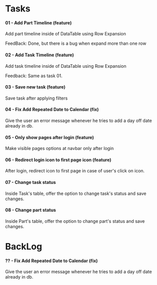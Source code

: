 # Tasks

#### 01 - Add Part Timeline (feature)

Add part timeline inside of DataTable using Row Expansion

FeedBack: Done, but there is a bug when expand more than one row

#### 02 - Add Task Timeline (feature)

Add task timeline inside of DataTable using Row Expansion

Feedback: Same as task 01.

#### 03 - Save new task (feature)

Save task after applying filters

#### 04 - Fix Add Repeated Date to Calendar (fix)

Give the user an error message whenever he tries to add a day off date already in db.

#### 05 - Only show pages after login (feature)

Make visible pages options at navbar only after login

#### 06 - Redirect login icon to first page icon (feature)

After login, redirect icon to first page in case of user's click on icon.

#### 07 - Change task status 

Inside Task's table, offer the option to change task's status and save changes.

#### 08 - Change part status

Inside Part's table, offer the option to change part's status and save changes.


# BackLog

#### ?? - Fix Add Repeated Date to Calendar (fix)

Give the user an error message whenever he tries to add a day off date already in db.